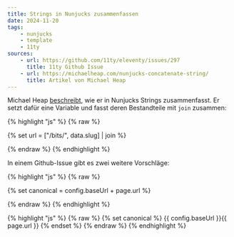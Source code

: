 ```yaml
---
title: Strings in Nunjucks zusammenfassen
date: 2024-11-20
tags:
    - nunjucks
    - template
    - 11ty
sources:
    - url: https://github.com/11ty/eleventy/issues/297
      title: 11ty Github Issue
    - url: https://michaelheap.com/nunjucks-concatenate-string/
      title: Artikel von Michael Heap
---
```


Michael Heap [beschreibt](https://michaelheap.com/nunjucks-concatenate-string/), wie er in Nunjucks Strings zusammenfasst. Er setzt dafür eine Variable und fasst deren Bestandteile mit ``join`` zusammen:


{% highlight "js" %}
{% raw %}

{% set url = ["/bits/", data.slug] | join %}

{% endraw %}
{% endhighlight %}

In einem Github-Issue gibt es zwei weitere Vorschläge:

{% highlight "js" %}
{% raw %}

{% set canonical = config.baseUrl + page.url %}

{% endraw %}
{% endhighlight %}



{% highlight "js" %}
{% raw %}
{% set canonical %}
  {{ config.baseUrl }}{{ page.url }}
{% endset %}
{% endraw %}
{% endhighlight %}

